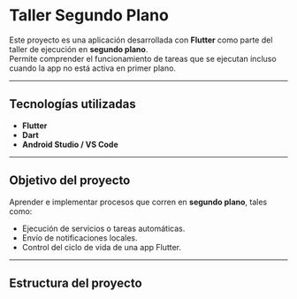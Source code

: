 #  Taller Segundo Plano

Este proyecto es una aplicación desarrollada con **Flutter** como parte del taller de ejecución en **segundo plano**.  
Permite comprender el funcionamiento de tareas que se ejecutan incluso cuando la app no está activa en primer plano.

---

##  Tecnologías utilizadas

- **Flutter**   
- **Dart**   
- **Android Studio / VS Code** 

---

##  Objetivo del proyecto

Aprender e implementar procesos que corren en **segundo plano**, tales como:
- Ejecución de servicios o tareas automáticas.
- Envío de notificaciones locales.
- Control del ciclo de vida de una app Flutter.

---

##  Estructura del proyecto

